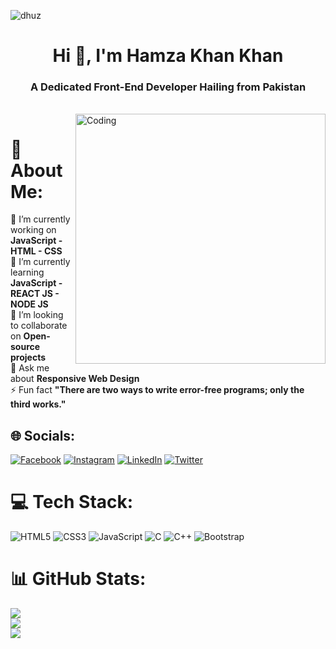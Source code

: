 ![dhuz](https://camo.githubusercontent.com/d348976f3419cd09cf731439742c1b889e3f3cd8e04b2e72e7a219d85b049c37/68747470733a2f2f636c6f75642d6c66697532373079302d6861636b2d636c75622d626f742e76657263656c2e6170702f30666f6f7465722e706e67)

<h1 align="center">Hi 👋, I'm Hamza Khan Khan</h1>
<h3 align="center">A Dedicated Front-End Developer Hailing from Pakistan</h3> <br>
<img align="right" alt="Coding" width="400" src="https://camo.githubusercontent.com/dbd02eb60eede5c8e12d03bb1531f7df43acf13a3d8a90bccbda7aa220799a1d/68747470733a2f2f74342e667463646e2e6e65742f6a70672f30332f31332f34302f34352f3336305f465f3331333430343534315f6539595a33706874366f45456b4d5875687854626f71584132423253684e6e432e6a7067">

# 💫 About Me:
🔭 I’m currently working on **JavaScript - HTML - CSS**<br>🌱 I’m currently learning **JavaScript - REACT JS - NODE JS**<br>👯 I’m looking to collaborate on **Open-source projects**<br>💬 Ask me about **Responsive Web Design**<br>⚡ Fun fact **"There are two ways to write error-free programs; only the third works."**


## 🌐 Socials:
[![Facebook](https://img.shields.io/badge/Facebook-%231877F2.svg?logo=Facebook&logoColor=white)](https://facebook.com/Hamza.Riaz2004) [![Instagram](https://img.shields.io/badge/Instagram-%23E4405F.svg?logo=Instagram&logoColor=white)](https://instagram.com/hamzaaa_riazz) [![LinkedIn](https://img.shields.io/badge/LinkedIn-%230077B5.svg?logo=linkedin&logoColor=white)](https://linkedin.com/in/hamza-riaz-khan-1720b027a) [![Twitter](https://img.shields.io/badge/Twitter-%231DA1F2.svg?logo=Twitter&logoColor=white)](https://twitter.com/@Hamzaa_Riazz) 

# 💻 Tech Stack:
![HTML5](https://img.shields.io/badge/html5-%23E34F26.svg?style=for-the-badge&logo=html5&logoColor=white) ![CSS3](https://img.shields.io/badge/css3-%231572B6.svg?style=for-the-badge&logo=css3&logoColor=white) ![JavaScript](https://img.shields.io/badge/javascript-%23323330.svg?style=for-the-badge&logo=javascript&logoColor=%23F7DF1E) ![C](https://img.shields.io/badge/c-%2300599C.svg?style=for-the-badge&logo=c&logoColor=white) ![C++](https://img.shields.io/badge/c++-%2300599C.svg?style=for-the-badge&logo=c%2B%2B&logoColor=white) ![Bootstrap](https://img.shields.io/badge/bootstrap-%238511FA.svg?style=for-the-badge&logo=bootstrap&logoColor=white)

# 📊 GitHub Stats:
![](https://github-readme-stats.vercel.app/api?username=HamzaRiazKhan0&theme=tokyonight&hide_border=true&include_all_commits=false&count_private=false)<br/>
![](https://github-readme-streak-stats.herokuapp.com/?user=HamzaRiazKhan0&theme=tokyonight&hide_border=true)<br/>
![](https://github-readme-stats.vercel.app/api/top-langs/?username=HamzaRiazKhan0&theme=tokyonight&hide_border=true&include_all_commits=false&count_private=false&layout=compact)
